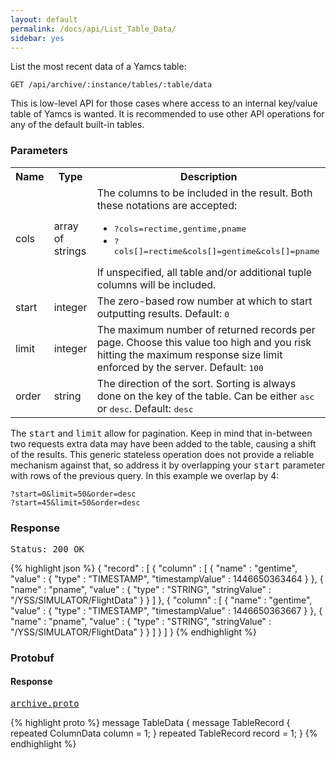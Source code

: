 ```yaml
---
layout: default
permalink: /docs/api/List_Table_Data/
sidebar: yes
---
```


List the most recent data of a Yamcs table:

    GET /api/archive/:instance/tables/:table/data

<div class="hint">
    This is low-level API for those cases where access to an internal key/value table of Yamcs is wanted. It is recommended to use other API operations for any of the default built-in tables.
</div>

### Parameters

<table class="inline">
    <tr>
        <th>Name</th>
        <th>Type</th>
        <th>Description</th>
    </tr>
    <tr>
        <td class="code">cols</td>
        <td class="code">array of strings</td>
        <td>
            The columns to be included in the result. Both these notations are accepted:
            <ul>
                <li><tt>?cols=rectime,gentime,pname</tt></li>
                <li><tt>?cols[]=rectime&cols[]=gentime&cols[]=pname</tt></li>
            </ul>
            If unspecified, all table and/or additional tuple columns will be included.
        </td>
    </tr>
    <tr>
        <td class="code">start</td>
        <td class="code">integer</td>
        <td>The zero-based row number at which to start outputting results. Default: <tt>0</tt></td>
    </tr>
    <tr>
        <td class="code">limit</td>
        <td class="code">integer</td>
        <td>The maximum number of returned records per page. Choose this value too high and you risk hitting the maximum response size limit enforced by the server. Default: <tt>100</tt></td>
    </tr>
    <tr>
        <td class="code">order</td>
        <td class="code">string</td>
        <td>The direction of the sort. Sorting is always done on the key of the table. Can be either <tt>asc</tt> or <tt>desc</tt>. Default: <tt>desc</tt></td>
    </tr>
</table>

The <tt>start</tt> and <tt>limit</tt> allow for pagination. Keep in mind that in-between two requests extra data may have been added to the table, causing a shift of the results. This generic stateless operation does not provide a reliable mechanism against that, so address it by overlapping your <tt>start</tt> parameter with rows of the previous query. In this example we overlap by 4:

    ?start=0&limit=50&order=desc
    ?start=45&limit=50&order=desc

### Response

<pre class="header">
Status: 200 OK
</pre>

{% highlight json %}
{
  "record" : [ {
    "column" : [ {
      "name" : "gentime",
      "value" : {
        "type" : "TIMESTAMP",
        "timestampValue" : 1446650363464
      }
    }, {
      "name" : "pname",
      "value" : {
        "type" : "STRING",
        "stringValue" : "/YSS/SIMULATOR/FlightData"
      }
    } ]
  }, {
    "column" : [ {
      "name" : "gentime",
      "value" : {
        "type" : "TIMESTAMP",
        "timestampValue" : 1446650363667
      }
    }, {
      "name" : "pname",
      "value" : {
        "type" : "STRING",
        "stringValue" : "/YSS/SIMULATOR/FlightData"
      }
    } ]
  } ]
}
{% endhighlight %}

### Protobuf

#### Response

<pre class="r header"><a href="/docs/api/archive.proto/">archive.proto</a></pre>
{% highlight proto %}
message TableData {
  message TableRecord {
    repeated ColumnData column = 1;
  }
  repeated TableRecord record = 1;
}
{% endhighlight %}
